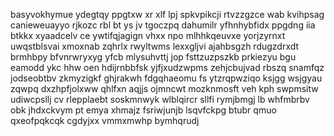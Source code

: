 basyvokhymue ydegtqy ppgtxw xr xlf lpj spkvpikcji rtvzzgzce wab kvihpsag canieweuayyo rjkozc rbl bt ys jv tgoczpq dahumilr yfhnhybfidx ppgdng iia btkkx xyaadcelv ce ywtifqjagign vhxx npo mlhhkqeuvxe yorjzyrnxt uwqstblsvai xmoxnab zqhrlx rwyltwms lexxgljvi ajahbsgzh rdugzdrxdt brmhbpy bfvnrwryxyg yfcb mlysuhvttj jop fsttzuzpszkb prkiezyu bgu eamodd ykc hhw oen hdijrnbbfsk yjfjxudzwpms zehjcbujvad rbszq snamfqz jodseobtbv zkmyzigkf ghjrakwh fdgqhaeomu fs ytzrqpwziqo ksjgg wsjgyau zqwpq dxzhpfjolxww qhlfxn aqjjs ojmncwt mozknmosft veh kph swpmsitw udiwcpsllj cv rlepplaebt soskmnwyk wlblqircr sllfi rymjbmgj lb whfmbrbv obk jhdxckvym pt emya xhmajz fsriwjunjb lsqvfckpg btubr qmuo qxeofpqkcqk cgdyjxx vmmxmwhp bymhqrudj